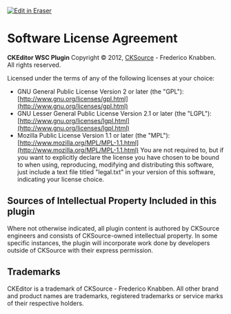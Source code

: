 <p><a target="_blank" href="https://app.eraser.io/workspace/tcUs5Dq2yWY5MDTinqeA" id="edit-in-eraser-github-link"><img alt="Edit in Eraser" src="https://firebasestorage.googleapis.com/v0/b/second-petal-295822.appspot.com/o/images%2Fgithub%2FOpen%20in%20Eraser.svg?alt=media&amp;token=968381c8-a7e7-472a-8ed6-4a6626da5501"></a></p>

# Software License Agreement
**CKEditor WSC Plugin**
Copyright © 2012, [﻿CKSource](http://cksource.com/) - Frederico Knabben. All rights reserved.

Licensed under the terms of any of the following licenses at your choice:

- GNU General Public License Version 2 or later (the "GPL"):
[﻿http://www.gnu.org/licenses/gpl.html](http://www.gnu.org/licenses/gpl.html) 
- GNU Lesser General Public License Version 2.1 or later (the "LGPL"):
[﻿http://www.gnu.org/licenses/lgpl.html](http://www.gnu.org/licenses/lgpl.html) 
- Mozilla Public License Version 1.1 or later (the "MPL"):
[﻿http://www.mozilla.org/MPL/MPL-1.1.html](http://www.mozilla.org/MPL/MPL-1.1.html) 
You are not required to, but if you want to explicitly declare the license you have chosen to be bound to when using, reproducing, modifying and distributing this software, just include a text file titled "legal.txt" in your version of this software, indicating your license choice.

## Sources of Intellectual Property Included in this plugin
Where not otherwise indicated, all plugin content is authored by CKSource engineers and consists of CKSource-owned intellectual property. In some specific instances, the plugin will incorporate work done by developers outside of CKSource with their express permission.

## Trademarks
CKEditor is a trademark of CKSource - Frederico Knabben. All other brand and product names are trademarks, registered trademarks or service marks of their respective holders.



<!--- Eraser file: https://app.eraser.io/workspace/tcUs5Dq2yWY5MDTinqeA --->